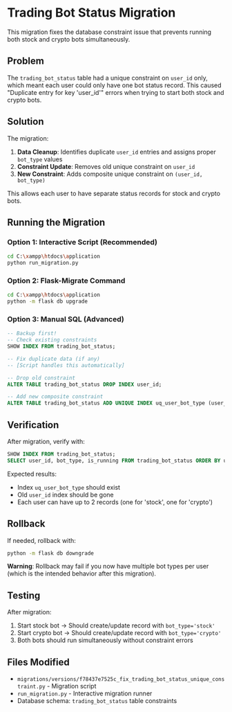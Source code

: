 # Trading Bot Status Migration

This migration fixes the database constraint issue that prevents running both stock and crypto bots simultaneously.

## Problem

The `trading_bot_status` table had a unique constraint on `user_id` only, which meant each user could only have one bot status record. This caused "Duplicate entry for key 'user_id'" errors when trying to start both stock and crypto bots.

## Solution

The migration:

1. **Data Cleanup**: Identifies duplicate `user_id` entries and assigns proper `bot_type` values
2. **Constraint Update**: Removes old unique constraint on `user_id`
3. **New Constraint**: Adds composite unique constraint on `(user_id, bot_type)`

This allows each user to have separate status records for stock and crypto bots.

## Running the Migration

### Option 1: Interactive Script (Recommended)

```bash
cd C:\xampp\htdocs\application
python run_migration.py
```

### Option 2: Flask-Migrate Command

```bash
cd C:\xampp\htdocs\application
python -m flask db upgrade
```

### Option 3: Manual SQL (Advanced)

```sql
-- Backup first!
-- Check existing constraints
SHOW INDEX FROM trading_bot_status;

-- Fix duplicate data (if any)
-- [Script handles this automatically]

-- Drop old constraint
ALTER TABLE trading_bot_status DROP INDEX user_id;

-- Add new composite constraint  
ALTER TABLE trading_bot_status ADD UNIQUE INDEX uq_user_bot_type (user_id, bot_type);
```

## Verification

After migration, verify with:

```sql
SHOW INDEX FROM trading_bot_status;
SELECT user_id, bot_type, is_running FROM trading_bot_status ORDER BY user_id, bot_type;
```

Expected results:

- Index `uq_user_bot_type` should exist
- Old `user_id` index should be gone  
- Each user can have up to 2 records (one for 'stock', one for 'crypto')

## Rollback

If needed, rollback with:

```bash
python -m flask db downgrade
```

**Warning**: Rollback may fail if you now have multiple bot types per user (which is the intended behavior after this migration).

## Testing

After migration:

1. Start stock bot → Should create/update record with `bot_type='stock'`
2. Start crypto bot → Should create/update record with `bot_type='crypto'`  
3. Both bots should run simultaneously without constraint errors

## Files Modified

- `migrations/versions/f78437e7525c_fix_trading_bot_status_unique_constraint.py` - Migration script
- `run_migration.py` - Interactive migration runner
- Database schema: `trading_bot_status` table constraints
